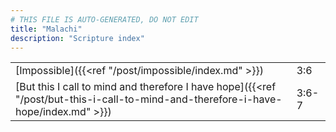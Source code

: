 ```yaml
---
# THIS FILE IS AUTO-GENERATED, DO NOT EDIT
title: "Malachi"
description: "Scripture index"
---
```


|  |  |
| --- | --- |
| [Impossible]({{<ref "/post/impossible/index.md" >}}) | 3:6 |
| [But this I call to mind and therefore I have hope]({{<ref "/post/but-this-i-call-to-mind-and-therefore-i-have-hope/index.md" >}}) | 3:6-7 |
